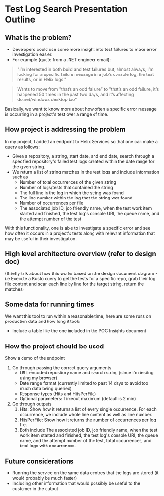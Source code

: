 # Test Log Search Presentation Outline

## What is the problem?
- Developers could use some more insight into test failures to make error investigation easier. 
- For example (quote from a .NET engineer email): 

> "I’m interested in both build and test failures but, almost always, I’m looking for a specific failure message in a job’s console log, the test results, or in Helix logs."

> Wants to move from "that’s an odd failure” to "that’s an odd failure, it’s happened 50 times in the past two days, and it’s affecting dotnet/windows desktop too"

Basically, we want to know more about how often a specific error message is occurring in a project's test over a range of time.

## How project is addressing the problem

In my project, I added an endpoint to Helix Services so that one can make a query as follows:

- Given a repository, a string, start date, and end date, search through a specified repository's failed test logs created within the date range for the given string.
- We return a list of string matches in the test logs and include information such as 
  - Number of total occurrences of the given string
  - Number of logs/tests that contained the string
  - The full line in the log in which the string was found
  - The line number within the log that the string was found
  - Number of occurrences per file 
  - The associated job ID, job friendly name, when the test work item started and finished, the test log's console URI, the queue name, and the attempt number of the test

With this functionality, one is able to investigate a specific error and see how often it occurs in a project's tests along with relevant information that may be useful in their investigation.

## High level architecture overview (refer to design doc)
(Briefly talk about how this works based on the design document diagram - i.e Execute a Kusto query to get the tests for a specific repo, grab their log file content and scan each line by line for the target string, return the matches)

## Some data for running times 
We want this tool to run within a reasonable time, here are some runs on production data and how long it took:

- Include a table like the one included in the POC Insights document
  
## How the project should be used

Show a demo of the endpoint
  1. Go through passing the correct query arguments 
     - URL encoded repository name and search string (since I'm testing using my browser)
     - Date range format (currently limited to past 14 days to avoid too much data being queried)
     - Response types (Hits and HitsPerFile)
     - Optional parameters: Timeout maximum (default is 2 min)
  2. Go through outputs
     1. Hits: Show how it returns a list of every single occurrence. For each occurrence, we include whole line content as well as line number. 
     2. HitsPerFile: Show how it returns the number of occurrences per log file.
     3. Both include The associated job ID, job friendly name, when the test work item started and finished, the test log's console URI, the queue name, and the attempt number of the test, total occurrences, and total logs with occurrences.
   
## Future considerations
- Running the service on the same data centres that the logs are stored (it would probably be much faster)
- Including other information that would possibly be useful to the customer in the output

